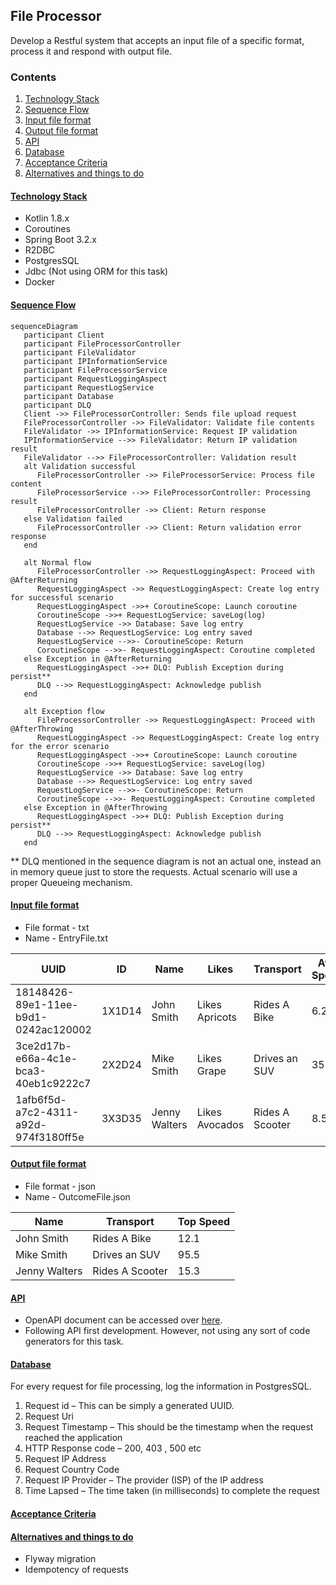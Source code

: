 ## File Processor

Develop a Restful system that accepts an input file of a specific format, process it and respond with output file.

### Contents

1. [Technology Stack](#technology-stack)
2. [Sequence Flow](#sequence-flow)
3. [Input file format](#input-file-format)
4. [Output file format](#output-file-format)
5. [API](#api)
6. [Database](#database)
7. [Acceptance Criteria](#acceptance-criteria)
8. [Alternatives and things to do](#alternatives-and-things-to-do)

#### [Technology Stack](#technology-stack)
* Kotlin 1.8.x
* Coroutines
* Spring Boot 3.2.x
* R2DBC
* PostgresSQL
* Jdbc (Not using ORM for this task)
* Docker

#### [Sequence Flow](#sequence-flow)

```mermaid
sequenceDiagram
   participant Client
   participant FileProcessorController
   participant FileValidator
   participant IPInformationService
   participant FileProcessorService
   participant RequestLoggingAspect
   participant RequestLogService
   participant Database
   participant DLQ
   Client ->> FileProcessorController: Sends file upload request
   FileProcessorController ->> FileValidator: Validate file contents
   FileValidator ->> IPInformationService: Request IP validation
   IPInformationService -->> FileValidator: Return IP validation result
   FileValidator -->> FileProcessorController: Validation result
   alt Validation successful
      FileProcessorController ->> FileProcessorService: Process file content
      FileProcessorService -->> FileProcessorController: Processing result
      FileProcessorController ->> Client: Return response
   else Validation failed
      FileProcessorController ->> Client: Return validation error response
   end

   alt Normal flow
      FileProcessorController ->> RequestLoggingAspect: Proceed with @AfterReturning
      RequestLoggingAspect ->> RequestLoggingAspect: Create log entry for successful scenario
      RequestLoggingAspect ->>+ CoroutineScope: Launch coroutine
      CoroutineScope ->>+ RequestLogService: saveLog(log)
      RequestLogService ->> Database: Save log entry
      Database -->> RequestLogService: Log entry saved
      RequestLogService -->>- CoroutineScope: Return
      CoroutineScope -->>- RequestLoggingAspect: Coroutine completed
   else Exception in @AfterReturning
      RequestLoggingAspect ->>+ DLQ: Publish Exception during persist**
      DLQ -->> RequestLoggingAspect: Acknowledge publish
   end

   alt Exception flow
      FileProcessorController ->> RequestLoggingAspect: Proceed with @AfterThrowing
      RequestLoggingAspect ->> RequestLoggingAspect: Create log entry for the error scenario
      RequestLoggingAspect ->>+ CoroutineScope: Launch coroutine
      CoroutineScope ->>+ RequestLogService: saveLog(log)
      RequestLogService ->> Database: Save log entry
      Database -->> RequestLogService: Log entry saved
      RequestLogService -->>- CoroutineScope: Return
      CoroutineScope -->>- RequestLoggingAspect: Coroutine completed
   else Exception in @AfterThrowing
      RequestLoggingAspect ->>+ DLQ: Publish Exception during persist**
      DLQ -->> RequestLoggingAspect: Acknowledge publish
   end
```
** DLQ mentioned in the sequence diagram is not an actual one, instead an in memory queue just to store the requests. Actual scenario will use a proper Queueing mechanism.

#### [Input file format](#input-file-format)

* File format - txt
* Name - EntryFile.txt

| UUID                                 | ID     | Name          | Likes          | Transport       | Avg Speed | Top Speed |
|--------------------------------------|--------|---------------|----------------|-----------------|-----------|-----------|
| 18148426-89e1-11ee-b9d1-0242ac120002 | 1X1D14 | John Smith    | Likes Apricots | Rides A Bike    | 6.2       | 12.1      |
| 3ce2d17b-e66a-4c1e-bca3-40eb1c9222c7 | 2X2D24 | Mike Smith    | Likes Grape    | Drives an SUV   | 35.0      | 95.5      |
| 1afb6f5d-a7c2-4311-a92d-974f3180ff5e | 3X3D35 | Jenny Walters | Likes Avocados | Rides A Scooter | 8.5       | 15.3      |

#### [Output file format](#output-file-format)

* File format - json
* Name - OutcomeFile.json

| Name          | Transport       | Top Speed |
|---------------|-----------------|-----------|
| John Smith    | Rides A Bike    | 12.1      |
| Mike Smith    | Drives an SUV   | 95.5      |
| Jenny Walters | Rides A Scooter | 15.3      |

#### [API](#api)
* OpenAPI document can be accessed over [here](src/main/resources/openapi.yaml). 
* Following API first development. However, not using any sort of code generators for this task.


#### [Database](#database)
For every request for file processing, log the information in PostgresSQL.
1. Request id – This can be simply a generated UUID.
2. Request Uri
3. Request Timestamp – This should be the timestamp when the request reached the
   application
4. HTTP Response code – 200, 403 , 500 etc
5. Request IP Address
6. Request Country Code
7. Request IP Provider – The provider (ISP) of the IP address
8. Time Lapsed – The time taken (in milliseconds) to complete the request

#### [Acceptance Criteria](#acceptance-criteria)


#### [Alternatives and things to do](#alternatives-and-things-to-do)
* Flyway migration
* Idempotency of requests